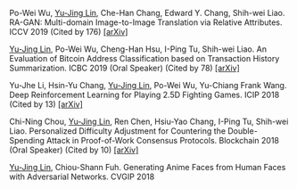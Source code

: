 <light>Po-Wei Wu, </light>[Yu-Jing Lin](https://arxiv.org/search/cs?query=Lin%2C+Yu-Jing&searchtype=author)<light>, Che-Han Chang, Edward Y. Chang, Shih-wei Liao.</light> RA-GAN: Multi-domain Image-to-Image Translation via Relative Attributes. <light>ICCV 2019 (Cited by 176)</light> [[arXiv]](https://arxiv.org/abs/1908.07269)

[Yu-Jing Lin](https://arxiv.org/search/cs?query=Lin%2C+Yu-Jing&searchtype=author)<light>, Po-Wei Wu, Cheng-Han Hsu, I-Ping Tu, Shih-wei Liao.</light> An Evaluation of Bitcoin Address Classification based on Transaction History Summarization. <light>ICBC 2019 (Oral Speaker) (Cited by 78)</light> [[arXiv]](https://arxiv.org/abs/1903.07994)

<light>Yu-Jhe Li, Hsin-Yu Chang, </light>[Yu-Jing Lin](https://arxiv.org/search/cs?query=Lin%2C+Yu-Jing&searchtype=author)<light>, Po-Wei Wu, Yu-Chiang Frank Wang.</light> Deep Reinforcement Learning for Playing 2.5D Fighting Games. <light>ICIP 2018 (Cited by 13)</light> [[arXiv]](https://arxiv.org/abs/1805.02070)

<light>Chi-Ning Chou, </light>[Yu-Jing Lin](https://arxiv.org/search/cs?query=Lin%2C+Yu-Jing&searchtype=author)<light>, Ren Chen, Hsiu-Yao Chang, I-Ping Tu, Shih-wei Liao.</light> Personalized Difficulty Adjustment for Countering the Double-Spending Attack in Proof-of-Work Consensus Protocols. <light>Blockchain 2018 (Oral Speaker) (Cited by 10)</light> [[arXiv]](https://arxiv.org/abs/1807.02933)

[Yu-Jing Lin](https://arxiv.org/search/cs?query=Lin%2C+Yu-Jing&searchtype=author)<light>, Chiou-Shann Fuh.</light> Generating Anime Faces from Human Faces with Adversarial Networks. <light>CVGIP 2018</light>
